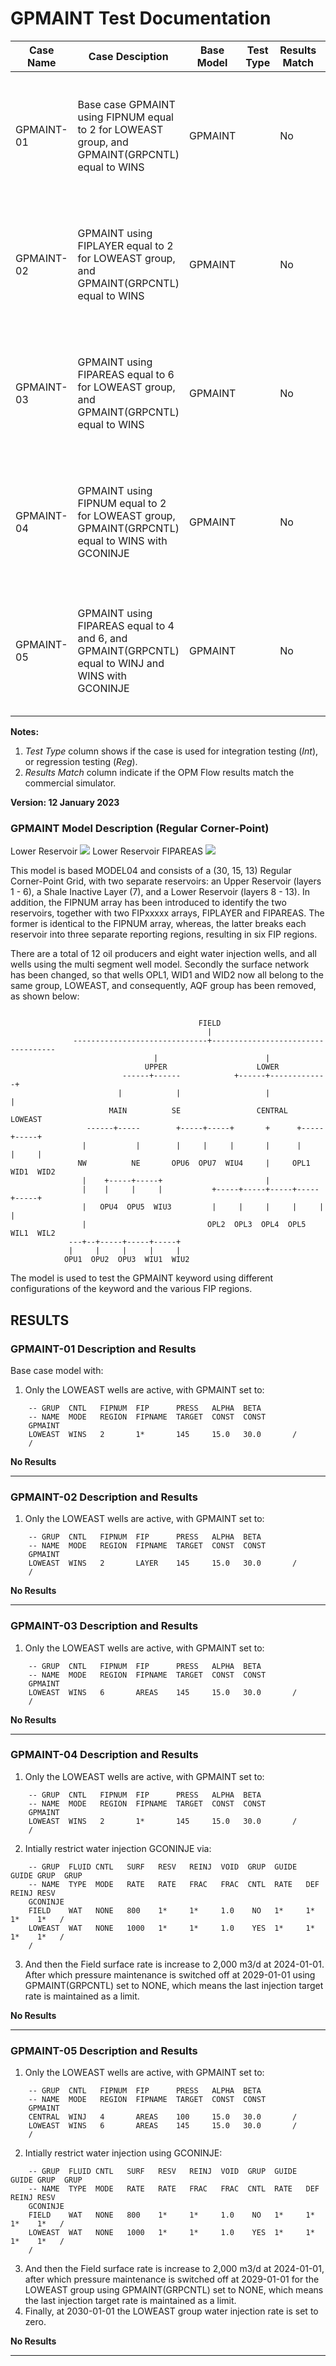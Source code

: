 # GPMAINT Test Documentation

Case Name         | Case Desciption                                                                                    | Base Model | Test<br />Type | Results<br />Match | Comments |
----------------- |----------------------------------------------------------------------------------------------------| ---------- | ----- |------- | ------------------------------------- |
GPMAINT-01        | Base case GPMAINT using FIPNUM equal to 2 for LOWEAST group, and GPMAINT(GRPCNTL) equal to WINS    | GPMAINT |     | No         | OPM Flow throws an exception assemble() failed (It=0). <br /><br /> E100 runs as expected.
GPMAINT-02        | GPMAINT using FIPLAYER equal to 2 for LOWEAST group, and GPMAINT(GRPCNTL) equal to WINS            | GPMAINT |     | No         | OPM Flow throws an exception assemble() failed (It=0). <br /><br /> E100 runs as expected.
GPMAINT-03        | GPMAINT using FIPAREAS equal to 6 for LOWEAST group, and GPMAINT(GRPCNTL) equal to WINS            | GPMAINT |     | No         | OPM Flow throws an exception assemble() failed (It=0). <br /><br /> E100 runs as expected.
GPMAINT-04        | GPMAINT using FIPNUM equal to 2 for LOWEAST group, GPMAINT(GRPCNTL) equal to WINS with GCONINJE    | GPMAINT |     | No         | OPM Flow throws an exception assemble() failed (It=0). <br /><br /> E100 runs as expected.
GPMAINT-05        | GPMAINT using FIPAREAS equal to 4 and 6, and GPMAINT(GRPCNTL) equal to WINJ and WINS with GCONINJE | GPMAINT |     | No         | OPM Flow throws an exception assemble() failed (It=0). <br /><br /> E100 runs as expected.

**Notes:**

1. _Test Type_ column shows if the case is used for integration testing (_Int_), or regression testing (_Reg_).
2. _Results Match_ column indicate if the OPM Flow results match the commercial simulator.

**Version: 12 January 2023**

### GPMAINT Model Description  (Regular Corner-Point)

Lower Reservoir
![](plots/gpmain-model-lower-ternary.jpg)
Lower Reservoir FIPAREAS
![](plots/gpmain-model-lower-fip.jpg)

This model is based MODEL04 and consists of a (30, 15, 13) Regular Corner-Point Grid, with two separate reservoirs: an Upper
Reservoir (layers 1 - 6), a Shale Inactive Layer (7), and a Lower Reservoir (layers 8 - 13). In addition, the FIPNUM array has
been introduced to identify the two reservoirs, together with two FIPxxxxx arrays, FIPLAYER and FIPAREAS. The former is
identical to the FIPNUM array, whereas, the latter breaks each reservoir into three separate reporting regions, resulting in six
FIP regions.

There are a total of 12 oil producers and eight water injection wells, and all wells using the multi segment well model. Secondly
the surface network has been changed, so that wells OPL1, WID1 and WID2 now all belong to the same group, LOWEAST, and
consequently, AQF group has been removed, as shown below:

```

                                          FIELD
                                            |
              ------------------------------+-----------------------------------
                                |                        |
                              UPPER                    LOWER
                         ------+------            +------+-------------+
                        |            |                   |             |
                      MAIN          SE                 CENTRAL      LOWEAST
                 ------+-----        +-----+-----+       +      +-----+-----+
                |           |        |     |     |       |      |     |     |
               NW          NE       OPU6  OPU7  WIU4     |     OPL1  WID1  WID2
                |    +-----+-----+                       |
                |    |     |     |           +-----+-----+-----+-----+-----+
                |   OPU4  OPU5  WIU3         |     |     |     |     |     |
                |                           OPL2  OPL3  OPL4  OPL5  WIL1  WIL2
             ---+--+-----+-----+-----+
             |     |     |     |     |
            OPU1  OPU2  OPU3  WIU1  WIU2

```
The model is used to test the GPMAINT keyword using different configurations of the keyword and the various FIP regions.

## RESULTS

### GPMAINT-01 Description and Results

Base case model with:

 1) Only the LOWEAST wells are active, with GPMAINT set to:
```
    -- GRUP  CNTL   FIPNUM  FIP      PRESS   ALPHA  BETA
    -- NAME  MODE   REGION  FIPNAME  TARGET  CONST  CONST
    GPMAINT
    LOWEAST  WINS   2       1*       145     15.0   30.0       /
    /
```
**No Results**

---

### GPMAINT-02 Description and Results

 1) Only the LOWEAST wells are active, with GPMAINT set to:
```
    -- GRUP  CNTL   FIPNUM  FIP      PRESS   ALPHA  BETA
    -- NAME  MODE   REGION  FIPNAME  TARGET  CONST  CONST
    GPMAINT
    LOWEAST  WINS   2       LAYER    145     15.0   30.0       /
    /
```

**No Results**

---

### GPMAINT-03 Description and Results

 1) Only the LOWEAST wells are active, with GPMAINT set to:
```
    -- GRUP  CNTL   FIPNUM  FIP      PRESS   ALPHA  BETA
    -- NAME  MODE   REGION  FIPNAME  TARGET  CONST  CONST
    GPMAINT
    LOWEAST  WINS   6       AREAS    145     15.0   30.0       /
    /
```

**No Results**

---

### GPMAINT-04 Description and Results

 1) Only the LOWEAST wells are active, with GPMAINT set to:
```
    -- GRUP  CNTL   FIPNUM  FIP      PRESS   ALPHA  BETA
    -- NAME  MODE   REGION  FIPNAME  TARGET  CONST  CONST
    GPMAINT
    LOWEAST  WINS   2       1*       145     15.0   30.0       /
    /
```
 2) Intially restrict water injection GCONINJE via:
```
    -- GRUP  FLUID CNTL   SURF   RESV   REINJ  VOID  GRUP  GUIDE  GUIDE GRUP  GRUP
    -- NAME  TYPE  MODE   RATE   RATE   FRAC   FRAC  CNTL  RATE   DEF   REINJ RESV
    GCONINJE
    FIELD    WAT   NONE   800    1*     1*     1.0    NO   1*     1*    1*    1*   /
    LOWEAST  WAT   NONE   1000   1*     1*     1.0    YES  1*     1*    1*    1*   /
    /
```
 3) And then the Field surface rate is increase to 2,000 m3/d at 2024-01-01. After which pressure maintenance is switched off at
   2029-01-01 using GPMAINT(GRPCNTL) set to NONE, which means the last injection target rate is maintained as a limit.

**No Results**

---

### GPMAINT-05 Description and Results

 1) Only the LOWEAST wells are active, with GPMAINT set to:
```
    -- GRUP  CNTL   FIPNUM  FIP      PRESS   ALPHA  BETA
    -- NAME  MODE   REGION  FIPNAME  TARGET  CONST  CONST
    GPMAINT
    CENTRAL  WINJ   4       AREAS    100     15.0   30.0       /
    LOWEAST  WINS   6       AREAS    145     15.0   30.0       /
    /
```
 2) Intially restrict water injection using GCONINJE:
```
    -- GRUP  FLUID CNTL   SURF   RESV   REINJ  VOID  GRUP  GUIDE  GUIDE GRUP  GRUP
    -- NAME  TYPE  MODE   RATE   RATE   FRAC   FRAC  CNTL  RATE   DEF   REINJ RESV
    GCONINJE
    FIELD    WAT   NONE   800    1*     1*     1.0    NO   1*     1*    1*    1*   /
    LOWEAST  WAT   NONE   1000   1*     1*     1.0    YES  1*     1*    1*    1*   /
    /
```
 3) And then the Field surface rate is increase to 2,000 m3/d at 2024-01-01, after which pressure maintenance is switched off at
   2029-01-01 for the LOWEAST group using GPMAINT(GRPCNTL) set to NONE, which means the last injection target rate is maintained as a limit.
 4) Finally, at 2030-01-01 the LOWEAST group water injection rate is set to zero.

**No Results**

---
